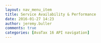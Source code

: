 ```yaml
---
layout: nav_menu_item
title: Service Availability & Performance
date: 2016-01-27 14:23
author: jeremy.buller
comments: true
categories: [AvaTax 16 API navigation]
---
```



